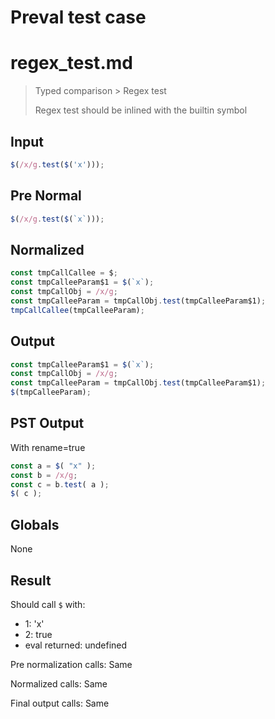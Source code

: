 # Preval test case

# regex_test.md

> Typed comparison > Regex test
>
> Regex test should be inlined with the builtin symbol

## Input

`````js filename=intro
$(/x/g.test($('x')));
`````

## Pre Normal


`````js filename=intro
$(/x/g.test($(`x`)));
`````

## Normalized


`````js filename=intro
const tmpCallCallee = $;
const tmpCalleeParam$1 = $(`x`);
const tmpCallObj = /x/g;
const tmpCalleeParam = tmpCallObj.test(tmpCalleeParam$1);
tmpCallCallee(tmpCalleeParam);
`````

## Output


`````js filename=intro
const tmpCalleeParam$1 = $(`x`);
const tmpCallObj = /x/g;
const tmpCalleeParam = tmpCallObj.test(tmpCalleeParam$1);
$(tmpCalleeParam);
`````

## PST Output

With rename=true

`````js filename=intro
const a = $( "x" );
const b = /x/g;
const c = b.test( a );
$( c );
`````

## Globals

None

## Result

Should call `$` with:
 - 1: 'x'
 - 2: true
 - eval returned: undefined

Pre normalization calls: Same

Normalized calls: Same

Final output calls: Same
